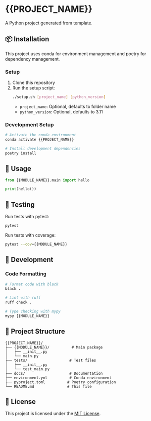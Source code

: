 # {{PROJECT_NAME}}

A Python project generated from template.

## 📦 Installation

This project uses conda for environment management and poetry for dependency management.

### Setup

1. Clone this repository
2. Run the setup script:
   ```bash
   ./setup.sh [project_name] [python_version]
   ```
   - `project_name`: Optional, defaults to folder name
   - `python_version`: Optional, defaults to 3.11

### Development Setup

```bash
# Activate the conda environment
conda activate {{PROJECT_NAME}}

# Install development dependencies
poetry install
```

## 🚀 Usage

```python
from {{MODULE_NAME}}.main import hello

print(hello())
```

## 🧪 Testing

Run tests with pytest:

```bash
pytest
```

Run tests with coverage:

```bash
pytest --cov={{MODULE_NAME}}
```

## 🔧 Development

### Code Formatting

```bash
# Format code with black
black .

# Lint with ruff
ruff check .

# Type checking with mypy
mypy {{MODULE_NAME}}
```

## 📁 Project Structure

```
{{PROJECT_NAME}}/
├── {{MODULE_NAME}}/          # Main package
│   ├── __init__.py
│   └── main.py
├── tests/                   # Test files
│   ├── __init__.py
│   └── test_main.py
├── docs/                    # Documentation
├── environment.yml          # Conda environment
├── pyproject.toml          # Poetry configuration
└── README.md               # This file
```

## 📄 License

This project is licensed under the [MIT License](LICENSE.md).




